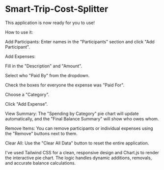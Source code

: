 # Smart-Trip-Cost-Splitter

This application is now ready for you to use!

How to use it:

Add Participants: Enter names in the "Participants" section and click "Add Participant".

Add Expenses:

Fill in the "Description" and "Amount".

Select who "Paid By" from the dropdown.

Check the boxes for everyone the expense was "Paid For".

Choose a "Category".

Click "Add Expense".

View Summary: The "Spending by Category" pie chart will update automatically, and the "Final Balance Summary" will show who owes whom.

Remove Items: You can remove participants or individual expenses using the "Remove" buttons next to them.

Clear All: Use the "Clear All Data" button to reset the entire application.

I've used Tailwind CSS for a clean, responsive design and Chart.js to render the interactive pie chart. The logic handles dynamic additions, removals, and accurate balance calculations.
